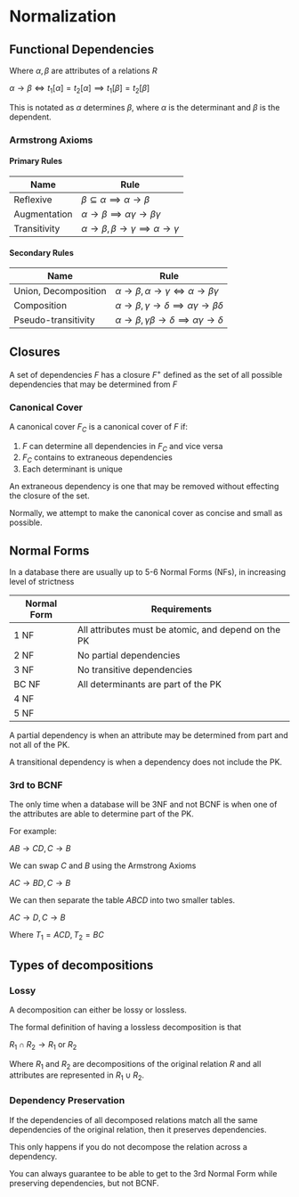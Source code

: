 # Normalization

## Functional Dependencies

Where $\alpha,\beta$ are attributes of a relations $R$

$\alpha\to\beta\iff t_{1}[\alpha]=t_{2}[\alpha]\implies t_{1}[\beta]=t_{2}[\beta]$

This is notated as $\alpha$ determines $\beta$, where $\alpha$ is the determinant and $\beta$ is the dependent.

### Armstrong Axioms

#### Primary Rules

| Name         | Rule                                                   |
| ------------ | ------------------------------------------------------ |
| Reflexive    | $\beta\subseteq\alpha\implies\alpha\to\beta$           |
| Augmentation | $\alpha\to\beta\implies\alpha\gamma\to\beta\gamma$     |
| Transitivity | $\alpha\to\beta,\beta\to\gamma\implies\alpha\to\gamma$ |

#### Secondary Rules

| Name                 | Rule                                                               |
| -------------------- | ------------------------------------------------------------------ |
| Union, Decomposition | $\alpha\to\beta,\alpha\to\gamma\iff\alpha\to\beta\gamma$           |
| Composition          | $\alpha\to\beta,\gamma\to\delta\implies\alpha\gamma\to\beta\delta$ |
| Pseudo-transitivity  | $\alpha\to\beta,\gamma\beta\to\delta\implies\alpha\gamma\to\delta$ |

## Closures

A set of dependencies $F$ has a closure $F^{+}$ defined as the set of all possible dependencies that may be determined from $F$

### Canonical Cover

A canonical cover $F_{C}$ is a canonical cover of $F$ if:

1. $F$ can determine all dependencies in $F_{C}$ and vice versa
2. $F_{C}$ contains to extraneous dependencies
3. Each determinant is unique

An extraneous dependency is one that may be removed without effecting the closure of the set.

Normally, we attempt to make the canonical cover as concise and small as possible.

## Normal Forms

In a database there are usually up to 5-6 Normal Forms (NFs), in increasing level of strictness

| Normal Form | Requirements                                        |
| ----------- | --------------------------------------------------- |
| 1 NF        | All attributes must be atomic, and depend on the PK |
| 2 NF        | No partial dependencies                             |
| 3 NF        | No transitive dependencies                          |
| BC NF       | All determinants are part of the PK                 |
| 4 NF        |                                                     |
| 5 NF        |                                                     |

A partial dependency is when an attribute may be determined from part and not all of the PK.

A transitional dependency is when a dependency does not include the PK.

### 3rd to BCNF

The only time when a database will be 3NF and not BCNF is when one of the attributes are able to determine part of the PK.

For example:

$AB\to CD,C\to B$

We can swap $C$ and $B$ using the Armstrong Axioms

$AC\to BD,C\to B$

We can then separate the table $ABCD$ into two smaller tables.

$AC\to D,C\to B$

Where $T_{1}=ACD,T_{2}=BC$

## Types of decompositions

### Lossy

A decomposition can either be lossy or lossless.

The formal definition of having a lossless decomposition is that

$R_{1}\cap R_{2}\to R_{1}\text{ or }R_{2}$

Where $R_{1}$ and $R_{2}$ are decompositions of the original relation $R$ and all attributes are represented in $R_{1}\cup R_{2}$.

### Dependency Preservation

If the dependencies of all decomposed relations match all the same dependencies of the original relation, then it preserves dependencies.

This only happens if you do not decompose the relation across a dependency.

You can always guarantee to be able to get to the 3rd Normal Form while preserving dependencies, but not BCNF.
